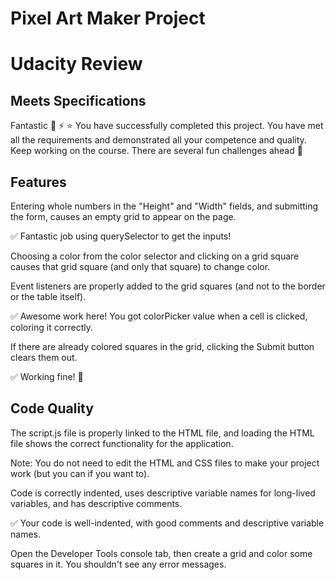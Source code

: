 # Pixel Art Maker Project

# Udacity Review

## Meets Specifications
Fantastic :rocket: :zap: :star:
You have successfully completed this project.
You have met all the requirements and demonstrated all your competence and quality.
Keep working on the course. There are several fun challenges ahead :muscle:

## Features
Entering whole numbers in the "Height" and "Width" fields, and submitting the form, causes an empty grid to appear on the page.

✅ Fantastic job using querySelector to get the inputs!

Choosing a color from the color selector and clicking on a grid square causes that grid square (and only that square) to change color.

Event listeners are properly added to the grid squares (and not to the border or the table itself).

✅ Awesome work here! You got colorPicker value when a cell is clicked, coloring it correctly.

If there are already colored squares in the grid, clicking the Submit button clears them out.

✅ Working fine! :clap:

## Code Quality
The script.js file is properly linked to the HTML file, and loading the HTML file shows the correct functionality for the application.

Note: You do not need to edit the HTML and CSS files to make your project work (but you can if you want to).

Code is correctly indented, uses descriptive variable names for long-lived variables, and has descriptive comments.

✅ Your code is well-indented, with good comments and descriptive variable names.

Open the Developer Tools console tab, then create a grid and color some squares in it. You shouldn't see any error messages.
